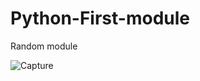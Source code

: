 # Python-First-module
Random module

![Capture](https://user-images.githubusercontent.com/82565293/118159246-6923f880-b43a-11eb-9920-0377e1a9fa08.PNG)
